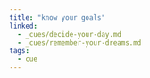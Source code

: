 ```yaml
---
title: "know your goals"
linked:
  - _cues/decide-your-day.md
  - _cues/remember-your-dreams.md
tags:
  - cue
---
```

